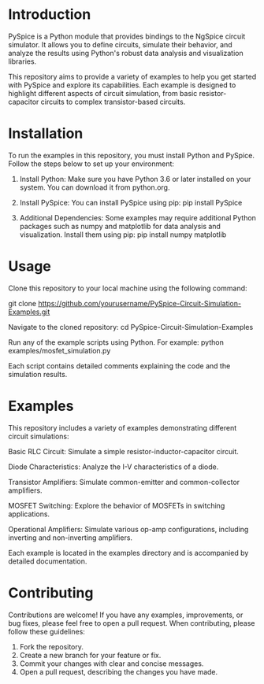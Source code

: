 # Introduction
PySpice is a Python module that provides bindings to the NgSpice circuit simulator. It allows you to define circuits, 
simulate their behavior, and analyze the results using Python's robust data analysis and visualization libraries.

This repository aims to provide a variety of examples to help you get started with PySpice and explore its capabilities. 
Each example is designed to highlight different aspects of circuit simulation, from basic resistor-capacitor circuits to 
complex transistor-based circuits.

# Installation
To run the examples in this repository, you must install Python and PySpice. Follow the steps below to set up your environment:

1. Install Python: Make sure you have Python 3.6 or later installed on your system. You can download it from python.org.

2. Install PySpice: You can install PySpice using pip:
   pip install PySpice
3. Additional Dependencies: Some examples may require additional Python packages such as numpy and matplotlib for data
   analysis and visualization. Install them using pip:
   pip install numpy matplotlib

# Usage
Clone this repository to your local machine using the following command:

git clone https://github.com/yourusername/PySpice-Circuit-Simulation-Examples.git

Navigate to the cloned repository:
cd PySpice-Circuit-Simulation-Examples

Run any of the example scripts using Python. For example:
python examples/mosfet_simulation.py

Each script contains detailed comments explaining the code and the simulation results.

# Examples
This repository includes a variety of examples demonstrating different circuit simulations:

Basic RLC Circuit: Simulate a simple resistor-inductor-capacitor circuit.

Diode Characteristics: Analyze the I-V characteristics of a diode.

Transistor Amplifiers: Simulate common-emitter and common-collector amplifiers.

MOSFET Switching: Explore the behavior of MOSFETs in switching applications.

Operational Amplifiers: Simulate various op-amp configurations, including inverting and non-inverting amplifiers.

Each example is located in the examples directory and is accompanied by detailed documentation.

# Contributing
Contributions are welcome! If you have any examples, improvements, or bug fixes, please feel free to 
open a pull request. When contributing, please follow these guidelines:

1. Fork the repository.
2. Create a new branch for your feature or fix.
3. Commit your changes with clear and concise messages.
4. Open a pull request, describing the changes you have made.


